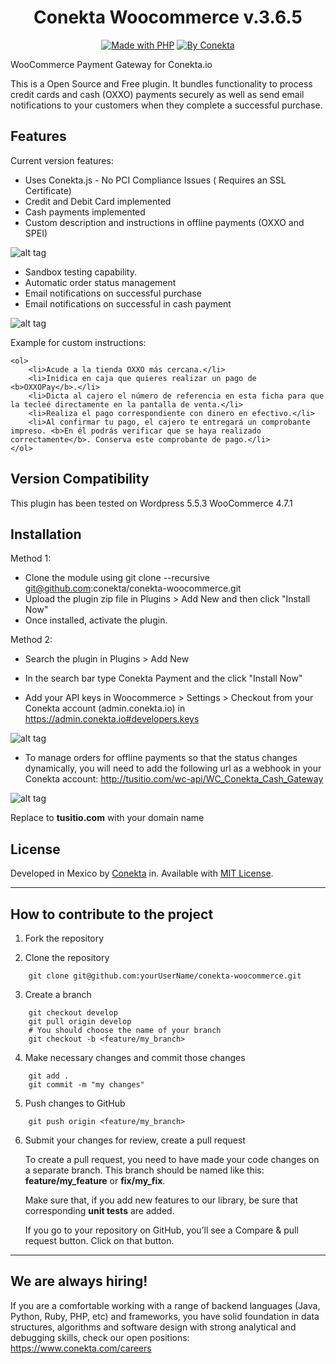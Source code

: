 <div align="center">

# Conekta Woocommerce v.3.6.5
[![Made with PHP](https://img.shields.io/badge/made%20with-php-red.svg?style=for-the-badge&colorA=ED4040&colorB=C12C2D)](http://php.net)
[![By Conekta](https://img.shields.io/badge/by-conekta-red.svg?style=for-the-badge&colorA=ee6130&colorB=00a4ac)](https://conekta.com)
</div>

WooCommerce Payment Gateway for Conekta.io

This is a Open Source and Free plugin. It bundles functionality to process credit cards and cash (OXXO) payments securely as well as send email notifications to your customers when they complete a successful purchase.


Features
--------
Current version features:

* Uses Conekta.js      - No PCI Compliance Issues ( Requires an SSL Certificate)
* Credit and Debit Card implemented
* Cash payments implemented
* Custom description and instructions in offline payments (OXXO and SPEI)

![alt tag](https://raw.github.com/conekta/conekta-woocommerce/master/readme_files/admin_card.png)

* Sandbox testing capability.
* Automatic order status management
* Email notifications on successful purchase
* Email notifications on successful in cash payment

![alt tag](https://raw.github.com/conekta/conekta-woocommerce/master/readme_files/email.png)

Example for custom instructions:
```
<ol>
	<li>Acude a la tienda OXXO más cercana.</li>
	<li>Inidica en caja que quieres realizar un pago de <b>OXXOPay</b>.</li>
	<li>Dicta al cajero el número de referencia en esta ficha para que la tecleé directamente en la pantalla de venta.</li>
	<li>Realiza el pago correspondiente con dinero en efectivo.</li>
	<li>Al confirmar tu pago, el cajero te entregará un comprobante impreso. <b>En él podrás verificar que se haya realizado correctamente</b>. Conserva este comprobante de pago.</li>
</ol>
```

Version Compatibility
---------------------
This plugin has been tested on Wordpress 5.5.3  WooCommerce 4.7.1

Installation
-----------
Method 1:
* Clone the module using git clone --recursive git@github.com:conekta/conekta-woocommerce.git
* Upload the plugin zip file in Plugins > Add New and then click "Install Now"
* Once installed, activate the plugin.

Method 2:
* Search the plugin in Plugins > Add New
* In the search bar type Conekta Payment and the click "Install Now"

* Add your API keys in Woocommerce > Settings > Checkout from your Conekta account (admin.conekta.io) in https://admin.conekta.io#developers.keys

![alt tag](https://raw.github.com/conekta/conekta-woocommerce/master/readme_files/form.png)

* To manage orders for offline payments so that the status changes dynamically, you will need to add the following url as a webhook in your Conekta account:
http://tusitio.com/wc-api/WC_Conekta_Cash_Gateway

![alt tag](https://raw.github.com/conekta/conekta-woocommerce/master/readme_files/webhook.png)

Replace to **tusitio.com** with your domain name

## License

Developed in Mexico by [Conekta](https://www.conekta.com) in. Available with [MIT License](LICENSE).

***

## How to contribute to the project

1. Fork the repository

2. Clone the repository
```
    git clone git@github.com:yourUserName/conekta-woocommerce.git
```
3. Create a branch
```
    git checkout develop
    git pull origin develop
    # You should choose the name of your branch
    git checkout -b <feature/my_branch>
```    
4. Make necessary changes and commit those changes
```
    git add .
    git commit -m "my changes"
```
5. Push changes to GitHub
```
    git push origin <feature/my_branch>
```
6. Submit your changes for review, create a pull request

   To create a pull request, you need to have made your code changes on a separate branch. This branch should be named like this: **feature/my_feature** or **fix/my_fix**.

   Make sure that, if you add new features to our library, be sure that corresponding **unit tests** are added.

   If you go to your repository on GitHub, you’ll see a Compare & pull request button. Click on that button.

***

## We are always hiring!

If you are a comfortable working with a range of backend languages (Java, Python, Ruby, PHP, etc) and frameworks, you have solid foundation in data structures, algorithms and software design with strong analytical and debugging skills, check our open positions: https://www.conekta.com/careers

